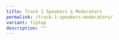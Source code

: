 ```yaml
---
title: Track 1 Speakers & Moderators
permalink: /track-1-speakers-moderators/
variant: tiptap
description: ""
---
```

